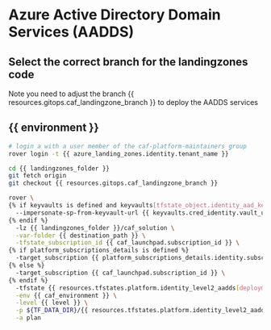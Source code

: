 
# Azure Active Directory Domain Services (AADDS)

## Select the correct branch for the landingzones code

Note you need to adjust the branch {{ resources.gitops.caf_landingzone_branch }} to deploy the AADDS services

## {{ environment }}

```bash
# login a with a user member of the caf-platform-maintainers group
rover login -t {{ azure_landing_zones.identity.tenant_name }}

cd {{ landingzones_folder }}
git fetch origin
git checkout {{ resources.gitops.caf_landingzone_branch }}

rover \
{% if keyvaults is defined and keyvaults[tfstate_object.identity_aad_key] is defined and azure_landing_zones.identity.azuread_identity_mode != "logged_in_user" %}
  --impersonate-sp-from-keyvault-url {{ keyvaults.cred_identity.vault_uri }} \
{% endif %}
  -lz {{ landingzones_folder }}/caf_solution \
  -var-folder {{ destination_path }} \
  -tfstate_subscription_id {{ caf_launchpad.subscription_id }} \
{% if platform_subscriptions_details is defined %}
  -target_subscription {{ platform_subscriptions_details.identity.subscription_id }} \
{% else %}
  -target_subscription {{ caf_launchpad.subscription_id }} \
{% endif %}
  -tfstate {{ resources.tfstates.platform.identity_level2_aadds[deployment].tfstate }} \
  -env {{ caf_environment }} \
  -level {{ level }} \
  -p ${TF_DATA_DIR}/{{ resources.tfstates.platform.identity_level2_aadds[deployment].tfstate }}.tfplan \
  -a plan

```

